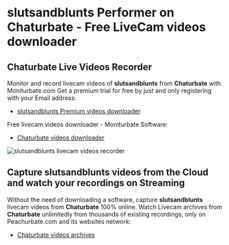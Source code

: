 # slutsandblunts Performer on Chaturbate - Free LiveCam videos downloader

## Chaturbate Live Videos Recorder

Monitor and record livecam videos of **slutsandblunts** from **Chaturbate** with Moniturbate.com
Get a premium trial for free by just and only registering with your Email address:
* [slutsandblunts Premium videos downloader](https://moniturbate.com/request-demo-licence-key.html)

Free livecam videos downloader - Moniturbate Software:
* [Chaturbate videos downloader](https://moniturbate.com/moniturbate-download-software.html)

![slutsandblunts livecam videos recorder](https://peachurnet.com/templates/moniturbate-software.png)


## Capture slutsandblunts videos from the Cloud and watch your recordings on Streaming

Without the need of downloading a software, capture **slutsandblunts** livecam videos from **Chaturbate** 100% online.
Watch Livecam archives from **Chaturbate** unlimitedly from thousands of existing recordings, only on Peachurbate.com and its websites network:
* [Chaturbate videos archives](https://peachurnet.com/)